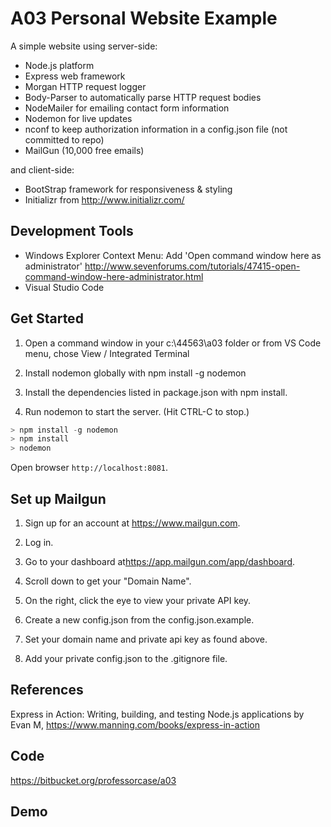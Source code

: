 # A03 Personal Website Example

A simple website using server-side:

- Node.js platform
- Express web framework
- Morgan HTTP request logger
- Body-Parser to automatically parse HTTP request bodies
- NodeMailer for emailing contact form information
- Nodemon for live updates
- nconf to keep authorization information in a config.json file (not committed to repo)
- MailGun (10,000 free emails)

and client-side:

- BootStrap framework for responsiveness & styling
- Initializr from <http://www.initializr.com/>

## Development Tools

- Windows Explorer Context Menu: Add 'Open command window here as administrator'
 <http://www.sevenforums.com/tutorials/47415-open-command-window-here-administrator.html>
- Visual Studio Code

## Get Started

1. Open a command window in your c:\44563\a03 folder or from VS Code menu, chose View / Integrated Terminal

1. Install nodemon globally with npm install -g nodemon

1. Install the dependencies listed in package.json with npm install.

1. Run nodemon to start the server.  (Hit CTRL-C to stop.)

  ```Powershell
  > npm install -g nodemon
  > npm install
  > nodemon
  ```

Open browser `http://localhost:8081`.

## Set up Mailgun

1. Sign up for an account at <https://www.mailgun.com>.

1. Log in.

1. Go to your dashboard at<https://app.mailgun.com/app/dashboard>.

1. Scroll down to get your "Domain Name".  

1. On the right, click the eye to view your private API key.

1. Create a new config.json from the config.json.example.

1. Set your domain name and private api key as found above.

1. Add your private config.json to the .gitignore file.

## References

Express in Action: Writing, building, and testing Node.js applications
by Evan M, <https://www.manning.com/books/express-in-action>

## Code

<https://bitbucket.org/professorcase/a03>

## Demo

